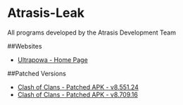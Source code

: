 # Atrasis-Leak
All programs developed by the Atrasis Development Team

##Websites

* [Ultrapowa - Home Page](https://atrasiscoc.net/)

##Patched Versions

* [Clash of Clans - Patched APK - v8.551.24](https://www.mediafire.com/?wgl58x1x0a0wn88)
* [Clash of Clans - Patched APK - v8.709.16](https://uploadify.net/5b9fad82894225d6/Ultrapowa_8.709.16_Client.apk)
